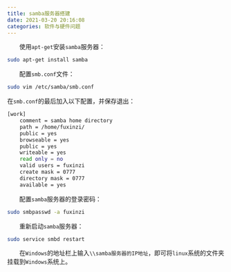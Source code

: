 ```yaml
---
title: samba服务器搭建
date: 2021-03-20 20:16:08
categories: 软件与硬件问题
---
```

&emsp;&emsp;使用`apt-get`安装`samba`服务器：<!--more-->

``` bash
sudo apt-get install samba
```

&emsp;&emsp;配置`smb.conf`文件：

``` bash
sudo vim /etc/samba/smb.conf
```

在`smb.conf`的最后加入以下配置，并保存退出：

``` bash
[work]
    comment = samba home directory
    path = /home/fuxinzi/
    public = yes
    browseable = yes
    public = yes
    writeable = yes
    read only = no
    valid users = fuxinzi
    create mask = 0777
    directory mask = 0777
    available = yes
```

&emsp;&emsp;配置`samba`服务器的登录密码：

``` bash
sudo smbpasswd -a fuxinzi
```

&emsp;&emsp;重新启动`samba`服务器：

``` bash
sudo service smbd restart
```

&emsp;&emsp;在`Windows`的地址栏上输入`\\samba服务器的IP地址`，即可将`linux`系统的文件夹挂载到`Windows`系统上。